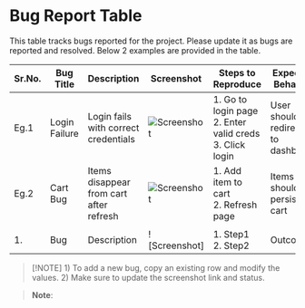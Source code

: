 # Bug Report Table

This table tracks bugs reported for the project. Please update it as bugs are reported and resolved. Below 2 examples are provided in the table.

| Sr.No. | **Bug Title** | **Description** | **Screenshot** | **Steps to Reproduce** | **Expected Behavior** | **Proposed Solution** | **Reported By** | **Status** | **Date Reported** |
|--------|---------------|-----------------|----------------|-------------------------|------------------------|------------------------|------------------|-------------|--------------------|
|  Eg.1  | Login Failure | Login fails with correct credentials | ![Screenshot](https://via.placeholder.com/150) | 1. Go to login page<br>2. Enter valid creds<br>3. Click login | User should be redirected to dashboard | Investigate backend token logic | @john-doe | Closed | 2025-05-09 |
|  Eg.2  | Cart Bug | Items disappear from cart after refresh | ![Screenshot](https://via.placeholder.com/150) | 1. Add item to cart<br>2. Refresh page | Items should persist in cart | Check local storage sync | @jane-dev | In Progress | 2025-05-09 |
|  |
| 1. | Bug | Description | ![Screenshot] | 1. Step1<br>2. Step2 | Outcome | Solution | @username | Status | Date |

> [!NOTE] 1) To add a new bug, copy an existing row and modify the values. 2) Make sure to update the screenshot link and status.

> **Note**:
